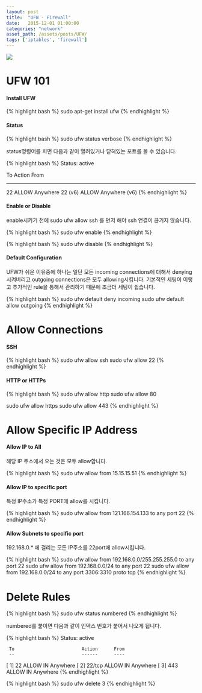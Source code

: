 ```yaml
---
layout: post
title:  "UFW - Firewall"
date:   2015-12-01 01:00:00
categories: "network"
asset_path: /assets/posts/UFW/
tags: ['iptables', 'firewall']
---
```

<div>
    <img src="{{ page.asset_path }}security.jpg" class="img-responsive img-rounded">
</div>

# UFW 101 

#### Install UFW

{% highlight bash %}
sudo apt-get install ufw
{% endhighlight %}

#### Status

{% highlight bash %}
 sudo ufw status verbose
{% endhighlight %}

status명령어를 치면 다음과 같이 열려있거나 닫혀있는 포트를 볼 수 있습니다. 

{% highlight bash %}
Status: active

To                         Action      From
--                         ------      ----
22                         ALLOW       Anywhere
22 (v6)                    ALLOW       Anywhere (v6)
{% endhighlight %}

#### Enable or Disable

enable시키기 전에 sudo ufw allow ssh 를 먼저 해야 ssh 연결이 끊기지 않습니다.

{% highlight bash %}
sudo ufw enable
{% endhighlight %}

{% highlight bash %}
sudo ufw disable
{% endhighlight %}


#### Default Configuration

UFW가 쉬운 이유중에 하나는 일단 모든 incoming connections에 대해서 denying 시켜버리고 outgoing connections은 
모두 allowing시킵니다. 기본적인 세팅이 이렇고 추가적인 rule을 통해서 관리하기 때문에 조금더 세팅이 쉽습니다.

{% highlight bash %}
sudo ufw default deny incoming
sudo ufw default allow outgoing
{% endhighlight %}

# Allow Connections

#### SSH

{% highlight bash %}
sudo ufw allow ssh
sudo ufw allow 22
{% endhighlight %}

#### HTTP or HTTPs

{% highlight bash %}
sudo ufw allow http
sudo ufw allow 80

sudo ufw allow https
sudo ufw allow 443
{% endhighlight %}


# Allow Specific IP Address

#### Allow IP to All
해당 IP 주소에서 오는 것은 모두 allow합니다.

{% highlight bash %}
sudo ufw allow from 15.15.15.51
{% endhighlight %}

#### Allow IP to specific port

특정 IP주소가 특정 PORT에 allow를 시킵니다.

{% highlight bash %}
sudo ufw allow from 121.166.154.133 to any port 22
{% endhighlight %}

#### Allow Subnets to specific port

192.168.0.* 에 걸리는 모든 IP주소를 22port에 allow시킵니다.

{% highlight bash %}
sudo ufw allow from 192.168.0.0/255.255.255.0 to any port 22
sudo ufw allow from 192.168.0.0/24 to any port 22
sudo ufw allow from 192.168.0.0/24 to any port 3306:3310 proto tcp
{% endhighlight %}

# Delete Rules

{% highlight bash %}
sudo ufw status numbered
{% endhighlight %}

numbered를 붙이면 다음과 같이 인덱스 번호가 붙어서 나오게 됩니다.

{% highlight bash %}
Status: active

     To                         Action      From
     --                         ------      ----
[ 1] 22                         ALLOW IN    Anywhere
[ 2] 22/tcp                     ALLOW IN    Anywhere
[ 3] 443                        ALLOW IN    Anywhere
{% endhighlight %}

{% highlight bash %}
sudo ufw delete 3
{% endhighlight %}


